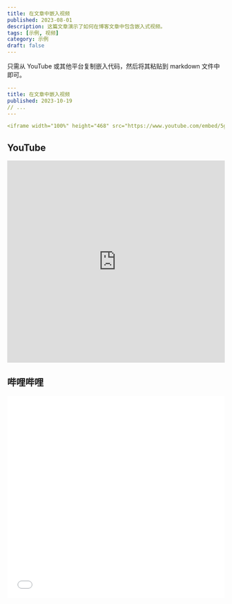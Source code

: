 ```yaml
---
title: 在文章中嵌入视频
published: 2023-08-01
description: 这篇文章演示了如何在博客文章中包含嵌入式视频。
tags: [示例, 视频]
category: 示例
draft: false
---
```


只需从 YouTube 或其他平台复制嵌入代码，然后将其粘贴到 markdown 文件中即可。

```yaml
---
title: 在文章中嵌入视频
published: 2023-10-19
// ...
---

<iframe width="100%" height="468" src="https://www.youtube.com/embed/5gIf0_xpFPI?si=N1WTorLKL0uwLsU_" title="YouTube video player" frameborder="0" allowfullscreen></iframe>
```

## YouTube

<iframe width="100%" height="468" src="https://www.youtube.com/embed/5gIf0_xpFPI?si=N1WTorLKL0uwLsU_" title="YouTube video player" frameborder="0" allow="accelerometer; autoplay; clipboard-write; encrypted-media; gyroscope; picture-in-picture; web-share" allowfullscreen></iframe>

## 哔哩哔哩

<iframe width="100%" height="468" src="//player.bilibili.com/player.html?bvid=BV1fK4y1s7Qf&p=1" scrolling="no" border="0" frameborder="no" framespacing="0" allowfullscreen="true"> </iframe>